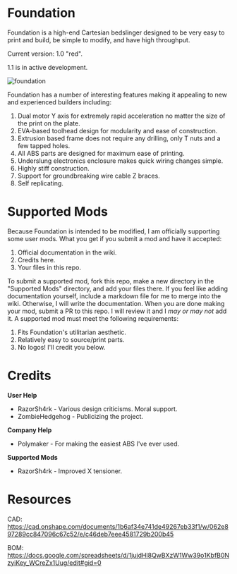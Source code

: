 # Foundation
Foundation is a high-end Cartesian bedslinger designed to be very easy to print and build, be simple to modify, and have high throughput. 

Current version: 1.0 "red".

1.1 is in active development.

![foundation](https://user-images.githubusercontent.com/61756119/228275853-22500983-3ea2-43e9-94c0-9dc3515a58e3.PNG)

Foundation has a number of interesting features making it appealing to new and experienced builders including:
1. Dual motor Y axis for extremely rapid acceleration no matter the size of the print on the plate.
2. EVA-based toolhead design for modularity and ease of construction.
3. Extrusion based frame does not require any drilling, only T nuts and a few tapped holes.
4. All ABS parts are designed for maximum ease of printing.
5. Underslung electronics enclosure makes quick wiring changes simple.
6. Highly stiff construction.
7. Support for groundbreaking wire cable Z braces.
8. Self replicating.

# Supported Mods
Because Foundation is intended to be modified, I am officially supporting some user mods. What you get if you submit a mod and have it accepted:
1. Official documentation in the wiki.
2. Credits here.
3. Your files in this repo.

To submit a supported mod, fork this repo, make a new directory in the "Supported Mods" directory, and add your files there. If you feel like adding documentation yourself, include a markdown file for me to merge into the wiki. Otherwise, I will write the documentation. When you are done making your mod, submit a PR to this repo. I will review it and I *may or may not* add it. A supported mod must meet the following requirements:
1. Fits Foundation's utilitarian aesthetic.
2. Relatively easy to source/print parts.
3. No logos! I'll credit you below.

# Credits
**User Help**
- RazorSh4rk - Various design criticisms. Moral support.
- ZombieHedgehog - Publicizing the project.

**Company Help**
- Polymaker - For making the easiest ABS I've ever used.

**Supported Mods**
- RazorSh4rk - Improved X tensioner.

# Resources
CAD: https://cad.onshape.com/documents/1b6af34e741de49267eb33f1/w/062e897289cc847096c67c52/e/c46deb7eee4581729b200b45

BOM: https://docs.google.com/spreadsheets/d/1jujdHl8QwBXzW1Ww39o1KbfB0NzyiKey_WCreZx1Uug/edit#gid=0
